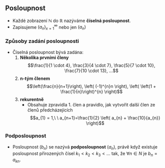 ## Posloupnost
- Každé zobrazení $\mathbb{N}$ do $\mathbb{R}$ nazýváme **číselná posloupnost**.
- Zapisujeme $(a_{n})^{\infty}_{x=1}$ nebo jen $(a_{n})$

### Způsoby zadání posloupnosti
- Číselná posloupnost bývá zadána:
	1. **Několika prvními členy** $$\frac{1}{1 \cdot 4}, \frac{3}{4 \cdot 7}, \frac{5}{7 \cdot 10}, \frac{7}{10 \cdot 13}, ...$$
	2. **n-tým členem** $$\left(\frac{n}{n+1}\right), \left( (-1)^{n}n \right), \left( \left(1 + \frac{1}{n}\right)^{n} \right)$$
	3. **rekurentně**
		- Obsahuje zpravidla $1.$ člen a pravidlo, jak vytvořit další člen ze členů předcházejících $$a_{1} = 1,\ \ a_{n+1}=\frac{1}{2} \left( a_{n} + \frac{10}{a_{n}} \right)$$

### Podposloupnost
- Posloupnost $(b_{n})$ se nazývá **podposloupnost** $(a_{n})$, právě když existuje posloupnost přirozených čísel $k_{1} < k_{2} < k_{3} < ...$ tak, že $\forall{n \in N}$ je $b_{n} = a_{kn}$.